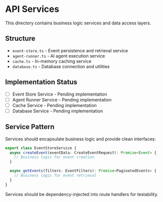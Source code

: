 # API Services

This directory contains business logic services and data access layers.

## Structure

- `event-store.ts` - Event persistence and retrieval service
- `agent-runner.ts` - AI agent execution service
- `cache.ts` - In-memory caching service
- `database.ts` - Database connection and utilities

## Implementation Status

- [ ] Event Store Service - Pending implementation
- [ ] Agent Runner Service - Pending implementation
- [ ] Cache Service - Pending implementation
- [ ] Database Service - Pending implementation

## Service Pattern

Services should encapsulate business logic and provide clean interfaces:

```typescript
export class EventStoreService {
  async createEvent(eventData: CreateEventRequest): Promise<Event> {
    // Business logic for event creation
  }

  async getEvents(filters: EventFilters): Promise<PaginatedEvents> {
    // Business logic for event retrieval
  }
}
```

Services should be dependency-injected into route handlers for testability.